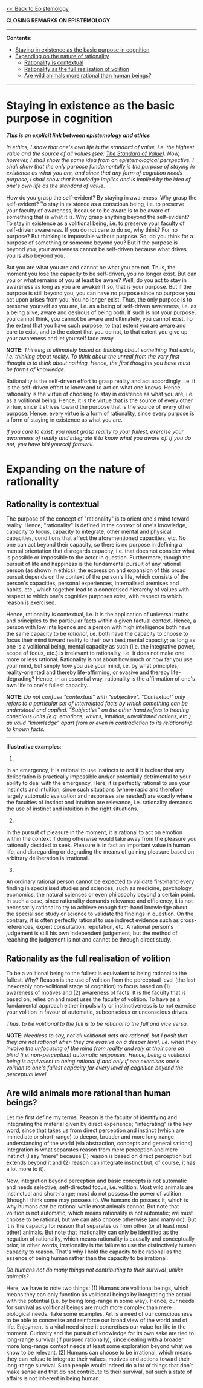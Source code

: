 [<< Back to Epistemology](https://pranigopu.github.io/philosophy/epistemology)

**CLOSING REMARKS ON EPISTEMOLOGY**

---

**Contents**:

- [Staying in existence as the basic purpose in cognition](#staying-in-existence-as-the-basic-purpose-in-cognition)
- [Expanding on the nature of rationality](#expanding-on-the-nature-of-rationality)
  - [Rationality is contextual](#rationality-is-contextual)
  - [Rationality as the full realisation of volition](#rationality-as-the-full-realisation-of-volition)
  - [Are wild animals more rational than human beings?](#are-wild-animals-more-rational-than-human-beings)

---

# Staying in existence as the basic purpose in cognition
**_This is an explicit link between epistemology and ethics_**

_In ethics, I show that one's own life is the standard of value, i.e. the highest value and the source of all values (see: [The Standard of Value](https://pranigopu.github.io/philosophy/ethics/1-standard-of-value.html)). Now, however, I shall show the same idea from an epistemological perspective. I shall show that the only purpose fundamentally is the purpose of staying in existence as what you are, and since that any form of cognition needs purpose, I shall show that knowledge implies and is implied by the idea of one's own life as the standard of value._

How do you grasp the self-evident? By staying in awareness. Why grasp the self-evident? To stay in existence as a conscious being, i.e. to preserve your faculty of awareness, because to be aware is to be aware of something that is what it is. Why grasp anything beyond the self-evident? To stay in existence as a volitional being, i.e. to preserve your faculty of self-driven awareness. If you do not care to do so, why think? For no purpose? But thinking is impossible without purpose. So, do you think for a purpose of something or someone beyond you? But if the purpose is beyond you, your awareness cannot be self-driven because what drives you is also beyond you.

But you are what you are and cannot be what you are not. Thus, the moment you lose the capacity to be self-driven, you no longer exist. But can you or what remains of you at least be aware? Well, do you act to stay in awareness as long as you are awake? If so, that is your purpose. But if the purpose is still beyond you, you can have no purpose since no purpose you act upon arises from you. You no longer exist. Thus, the only purpose is to preserve yourself as you are, i.e. as a being of self-driven awareness, i.e. as a being alive, aware and desirous of being both. If such is not your purpose, you cannot think, you cannot be aware and ultimately, you cannot exist. To the extent that you have such purpose, to that extent you are aware and care to exist, and to the extent that you do not, to that extent you give up your awareness and let yourself fade away.

**NOTE**: _Thinking is ultimately based on thinking about something that exists, i.e. thinking about reality. To think about the unreal from the very first thought is to think about nothing. Hence, the first thoughts you have must be forms of knowledge._

Rationality is the self-driven effort to grasp reality and act accordingly, i.e. it is the self-driven effort to know and to act on what one knows. Hence, rationality is the virtue of choosing to stay in existence as what you are, i.e. as a volitional being. Hence, it is the virtue that is the source of every other virtue, since it strives toward the purpose that is the source of every other purpose. Hence, every virtue is a form of rationality, since every purpose is a form of staying in existence as what you are.

_If you care to exist, you must grasp reality to your fullest, exercise your awareness of reality and integrate it to know what you aware of. If you do not, you have bid yourself farewell._

# Expanding on the nature of rationality
## Rationality is contextual
The purpose of the concept of "rationality" is to orient one's mind toward reality. Hence, "rationality" is defined in the context of one's knowledge, capacity to focus, capacity to integrate, other mental and physical capacities, conditions that affect the aforementioned capacities, etc. No one can act beyond their capacity, so there is no purpose in defining a mental orientation that disregards capacity, i.e. that does not consider what is possible or impossible to the actor in question. Furthermore, though the pursuit of life and happiness is the fundamental pursuit of any rational person (as shown in ethics), the expression and expansion of this broad pursuit depends on the context of the person's life, which consists of the person's capacities, personal experiences, internalised premises and habits, etc., which together lead to a concretised hierarchy of values with respect to which one's cognitive purposes exist, with respect to which reason is exercised.

Hence, rationality is contextual, i.e. it is the application of universal truths and principles to the particular facts within a given factual context. Hence, a person with low intelligence and a person with high intelligence both have the same capacity to be _rational_, i.e. both have the capacity to choose to focus their mind toward reality to their own best mental capacity; as long as one is a volitional being, mental capacity as such (i.e. the integrative power, scope of focus, etc.) is irrelevant to rationality, i.e. it does not make one more or less rational. Rationality is not about how much or how far you use your mind, but simply _how_ you use your mind, i.e. by what principles; reality-oriented and thereby life-affirming, or evasive and thereby life-degrading? Hence, in an essential way, rationality is the affirmation of one's own life to one's fullest capacity.

**NOTE**: _Do not confuse "contextual" with "subjective". "Contextual" only refers to a particular set of interrelated facts by which something can be understood and applied. "Subjective" on the other hand refers to treating conscious units (e.g. emotions, whims, intuition, unvalidated notions, etc.) as valid "knowledge" apart from or even in contradiction to its relationship to known facts._

---

**Illustrative examples**:

1.

In an emergency, it is rational to use instincts to act if it is clear that any deliberation is practically impossible and/or potentially detrimental to your ability to deal with the emergency. Here, it is perfectly rational to use your instincts and intuition, since such situations (where rapid and therefore largely automatic evaluation and responses are needed) are exactly where the faculties of instinct and intuition are relevance, i.e. rationality demands the use of instinct and intuition in the right situations.

2.

In the pursuit of pleasure in the moment, it is rational to act on emotion within the context if doing otherwise would take away from the pleasure you rationally decided to seek. Pleasure is in fact an important value in human life, and disregarding or degrading the means of gaining pleasure based on arbitrary deliberation is irrational.

3.

An ordinary rational person cannot be expected to validate first-hand every finding in specialised studies and sciences, such as medicine, psychology, economics, the natural sciences or even philosophy beyond a certain point. In such a case, since rationality demands relevance and efficiency, it is not necessarily rational to try to achieve enough first-hand knowledge about the specialised study or science to validate the findings in question. On the contrary, it is often perfectly rational to use indirect evidence such as cross-references, expert consultation, reputation, etc. A rational person's judgement is still his own independent judgement, but the method of reaching the judgement is not and cannot be through direct study.

## Rationality as the full realisation of volition
To be a volitional being to the fullest is equivalent to being rational to the fullest. Why? Reason is the use of volition from the perceptual level (the last inexorably non-volitional stage of cognition) to focus based on (1) awareness of motives and (2) awareness of facts. It is the faculty that is based on, relies on and most uses the faculty of volition. To have as a fundamental approach either impulsivity or instinctiveness is to not exercise your volition in favour of automatic, subconscious or unconscious drives.

_Thus, to be volitional to the full is to be rational to the full and vice versa._

**NOTE**: _Needless to say, not all volitional acts are rational, but I posit that they are not rational when they are evasive on a deeper level, i.e. when they involve the unfocusing of the mind from reality and rely at their core on blind (i.e. non-perceptual) automatic responses. Hence, being a volitional being is equivalent to being rational if and only if one exercises one's volition to one's fullest capacity for every level of cognition beyond the perceptual level._

## Are wild animals more rational than human beings?
Let me first define my terms. Reason is the faculty of identifying and integrating the material given by direct experience; "integrating" is the key word, since that takes us from direct perception and instinct (which are immediate or short-range) to deeper, broader and more long-range understanding of the world (via abstraction, concepts and generalisations). Integration is what separates reason from mere perception and mere instinct (I say "mere" because (1) reason is based on direct perception but extends beyond it and (2) reason can integrate instinct but, of course, it has a lot more to it).

Now, integration beyond perception and basic concepts is not automatic and needs selective, self-directed focus, i.e. volition. Most wild animals are instinctual and short-range; most do not possess the power of volition (though I think some may possess it). We humans do possess it, which is why humans can be rational while most animals cannot. But note that volition is not automatic, which means rationality is not automatic; we must choose to be rational, but we can also choose otherwise (and many do). But it is the capacity for reason that separates us from other (or at least most other) animals. But note that irrationality can only be identified as the negation of rationality, which means rationality is causally and conceptually prior; in other words, irrationality is the failure to use the distinctively human capacity to reason. That's why I hold the capacity to be rational as the essence of being human rather than the capacity to be irrational.

_Do humans not do many things not contributing to their survival, unlike animals?_

Here, we have to note two things: (1) Humans are volitional beings, which means they can only function as volitional beings by integrating the actual with the potential (i.e. by being long-range in some way). Hence, our needs for survival as volitional beings are much more complex than mere biological needs. Take some examples. Art is a need of our consciousness to be able to concretise and reinforce our broad view of the world and of life. Enjoyment is a vital need since it concretises our value for life in the moment. Curiosity and the pursuit of knowledge for its own sake are tied to long-range survival (if pursued rationally), since dealing with a broader more long-range context needs at least some exploration beyond what we know to be relevant. (2) Humans can choose to be irrational, which means they can refuse to integrate their values, motives and actions toward their long-range survival. Such people would indeed do a lot of things that don’t make sense and that do not contribute to their survival, but such a state of affairs is not inherent in being human.